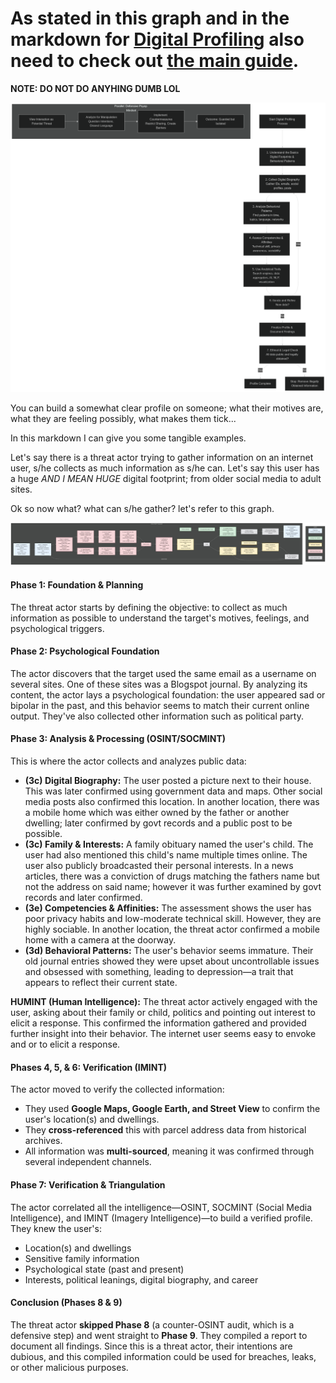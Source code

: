 # As stated in this graph and in the markdown for [Digital Profiling](../Digital-Profiling.md#digital-profiling-pipeline) also need to check out [the main guide](../README.md).
**NOTE: DO NOT DO ANYHING DUMB LOL**

<p align="center">
<img width="auto" height="auto" alt="Digital Profiling" src="../img/digi-profiling.png" />
</p>

You can build a somewhat clear profile on someone; what their motives are, what they are feeling possibly, what makes them tick...

In this markdown I can give you some tangible examples.

Let's say there is a threat actor trying to gather information on an internet user, s/he collects as much information as s/he can.
Let's say this user has a huge *AND I MEAN HUGE* digital footprint; from older social media to adult sites.

Ok so now what? what can s/he gather? let's refer to this graph.

<p align="center">
<img width="auto" height="auto" alt="Digital Profiling" src="../img/jpg/OSINT-Framework.jpg" />
</p>

#### **Phase 1: Foundation & Planning**
The threat actor starts by defining the objective: to collect as much information as possible to understand the target's motives, feelings, and psychological triggers.

#### **Phase 2: Psychological Foundation**
The actor discovers that the target used the same email as a username on several sites. One of these sites was a Blogspot journal. By analyzing its content, the actor lays a psychological foundation: the user appeared sad or bipolar in the past, and this behavior seems to match their current online output. They've also collected other information such as political party.

#### **Phase 3: Analysis & Processing (OSINT/SOCMINT)**
This is where the actor collects and analyzes public data:
*   **(3c) Digital Biography:** The user posted a picture next to their house. This was later confirmed using government data and maps. Other social media posts also confirmed this location. In another location, there was a mobile home which was either owned by the father or another dwelling; later confirmed by govt records and a public post to be possible.
*   **(3c) Family & Interests:** A family obituary named the user's child. The user had also mentioned this child's name multiple times online. The user also publicly broadcasted their personal interests. In a news articles, there was a conviction of drugs matching the fathers name but not the address on said name; however it was further examined by govt records and later confirmed.
*   **(3e) Competencies & Affinities:** The assessment shows the user has poor privacy habits and low-moderate technical skill. However, they are highly sociable. In another location, the threat actor confirmed a mobile home with a camera at the doorway.
*   **(3d) Behavioral Patterns:** The user's behavior seems immature. Their old journal entries showed they were upset about uncontrollable issues and obsessed with something, leading to depression—a trait that appears to reflect their current state.

**HUMINT (Human Intelligence):** The threat actor actively engaged with the user, asking about their family or child, politics and pointing out interest to elicit a response. This confirmed the information gathered and provided further insight into their behavior. The internet user seems easy to envoke and or to elicit a response.

#### **Phases 4, 5, & 6: Verification (IMINT)**
The actor moved to verify the collected information:
*   They used **Google Maps, Google Earth, and Street View** to confirm the user's location(s) and dwellings.
*   They **cross-referenced** this with parcel address data from historical archives.
*   All information was **multi-sourced**, meaning it was confirmed through several independent channels.

#### **Phase 7: Verification & Triangulation**
The actor correlated all the intelligence—OSINT, SOCMINT (Social Media Intelligence), and IMINT (Imagery Intelligence)—to build a verified profile. They knew the user's:
*   Location(s) and dwellings
*   Sensitive family information
*   Psychological state (past and present)
*   Interests, political leanings, digital biography, and career

#### **Conclusion (Phases 8 & 9)**
The threat actor **skipped Phase 8** (a counter-OSINT audit, which is a defensive step) and went straight to **Phase 9**.
They compiled a report to document all findings. Since this is a threat actor, their intentions are dubious, and this compiled information could be used for breaches, leaks, or other malicious purposes.
